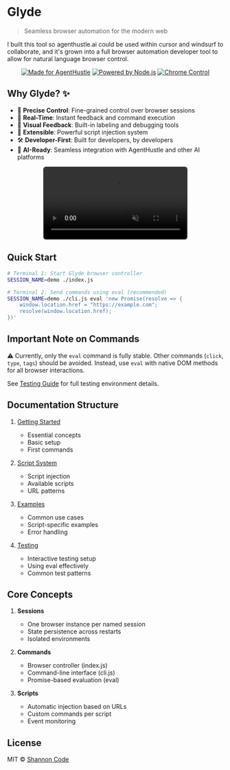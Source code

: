 # Glyde

> Seamless browser automation for the modern web

I built this tool so agenthustle.ai could be used within cursor and windsurf to collaborate, and it's grown into a full browser automation developer tool to allow for natural language browser control.

<div align="center">

[![Made for AgentHustle](https://img.shields.io/badge/Made_for-AgentHustle-2ea44f?style=for-the-badge)](https://agenthustle.ai)
[![Powered by Node.js](https://img.shields.io/badge/Powered_by-Node.js-43853d?style=for-the-badge&logo=node.js&logoColor=white)](https://nodejs.org)
[![Chrome Control](https://img.shields.io/badge/Chrome-Control-4285f4?style=for-the-badge&logo=google-chrome&logoColor=white)](https://www.google.com/chrome/)

</div>

## Why Glyde? ✨

- 🎯 **Precise Control**: Fine-grained control over browser sessions
- 🔄 **Real-Time**: Instant feedback and command execution
- 🎨 **Visual Feedback**: Built-in labeling and debugging tools
- 🔌 **Extensible**: Powerful script injection system
- 🛠 **Developer-First**: Built for developers, by developers
- 🤖 **AI-Ready**: Seamless integration with AgentHustle and other AI platforms

<div align="center">
  <video autoplay loop muted playsinline style="width: 66%; border: 2px solid #30363d; border-radius: 6px;">
    <source src="docs/glyde.mp4" type="video/mp4">
  </video>
</div>

## Quick Start

```bash
# Terminal 1: Start Glyde browser controller
SESSION_NAME=demo ./index.js

# Terminal 2: Send commands using eval (recommended)
SESSION_NAME=demo ./cli.js eval 'new Promise(resolve => { 
    window.location.href = "https://example.com";
    resolve(window.location.href);
})'
```

## Important Note on Commands

⚠️ Currently, only the `eval` command is fully stable. Other commands (`click`, `type`, `tags`) should be avoided.
Instead, use `eval` with native DOM methods for all browser interactions.


See [Testing Guide](docs/testing.md) for full testing environment details.

## Documentation Structure

1. [Getting Started](docs/getting-started.md)
   - Essential concepts
   - Basic setup
   - First commands

2. [Script System](docs/scripts.md)
   - Script injection
   - Available scripts
   - URL patterns

3. [Examples](docs/examples.md)
   - Common use cases
   - Script-specific examples
   - Error handling

4. [Testing](docs/testing.md)
   - Interactive testing setup
   - Using eval effectively
   - Common test patterns

## Core Concepts

1. **Sessions**
   - One browser instance per named session
   - State persistence across restarts
   - Isolated environments

2. **Commands**
   - Browser controller (index.js)
   - Command-line interface (cli.js)
   - Promise-based evaluation (eval)

3. **Scripts**
   - Automatic injection based on URLs
   - Custom commands per script
   - Event monitoring

## License

MIT © [Shannon Code](https://github.com/shannoncode)